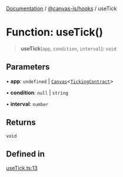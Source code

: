 [Documentation](../../../packages.md) / [@canvas-js/hooks](../index.md) / useTick

# Function: useTick()

> **useTick**(`app`, `condition`, `interval`): `void`

## Parameters

• **app**: `undefined` \| [`Canvas`](../../core/classes/Canvas.md)\<[`TickingContract`](../type-aliases/TickingContract.md)\>

• **condition**: `null` \| `string`

• **interval**: `number`

## Returns

`void`

## Defined in

[useTick.ts:13](https://github.com/canvasxyz/canvas/blob/62d177fb446565afa753f83091e84331fbd47245/packages/hooks/src/useTick.ts#L13)
